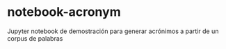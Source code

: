 # notebook-acronym
Jupyter notebook de demostración para generar acrónimos a partir de un corpus de palabras
